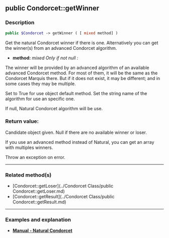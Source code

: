 ## public Condorcet::getWinner

### Description    

```php
public $Condorcet -> getWinner ( [ mixed method] )
```

Get the natural Condorcet winner if there is one. Alternatively you can get the winner(s) from an advanced Condorcet algorithm.    
- **method:** *mixed* *Only if not null :*

The winner will be provided by an advanced algorithm of an available advanced Condorcet method. For most of them, it will be the same as the Condorcet Marquis there. But if it does not exist, it may be different; and in some cases they may be multiple.

Set to True for use object default method. Set the string name of the algorithm for use an specific one.

If null, Natural Condorcet algorithm will be use.



### Return value:   

Candidate object given. Null if there are no available winner or loser.

If you use an advanced method instead of Natural, you can get an array with multiples winners.

Throw an exception on error.


---------------------------------------

### Related method(s)      

* [Condorcet::getLoser](../Condorcet Class/public Condorcet::getLoser.md)    
* [Condorcet::getResult](../Condorcet Class/public Condorcet::getResult.md)    

---------------------------------------

### Examples and explanation

* **[Manual - Natural Condorcet](https://github.com/julien-boudry/Condorcet/wiki/II-%23-C.-Result-%23-1.-Natural-Condorcet)**    
